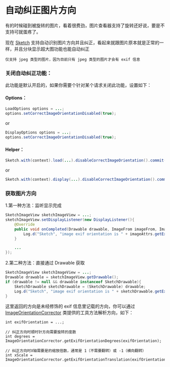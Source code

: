 # 自动纠正图片方向

有的时候碰到被旋转的图片，看着很费劲，图片查看器支持了旋转还好说，要是不支持可就蛋疼了。

现在 [Sketch] 支持自动识别图片方向并且纠正，看起来就跟图片原本就是正常的一样，并且分块显示超大图功能也能自动纠正

`仅支持 jpeg 类型的图片，因为目前只有 jpeg 类型的图片才会有 exif 信息`

### 关闭自动纠正功能：

此功能是默认开启的，如果你需要个针对某个请求关闭此功能，设置如下：

#### Options：

```java
LoadOptions options = ...;
options.setCorrectImageOrientationDisabled(true);
```

or

```java
DisplayOptions options = ...;
options.setCorrectImageOrientationDisabled(true);
```

#### Helper：

```java
Sketch.with(context).load(...).disableCorrectImageOrientation().commit();
```

or

```java
Sketch.with(context).display(...).disableCorrectImageOrientation().commit();
```

### 获取图片方向

1.第一种方法：监听显示完成

```java
SketchImageView sketchImageView = ...;
sketchImageView.setDisplayListener(new DisplayListener(){
    @Override
    public void onCompleted(Drawable drawable, ImageFrom imageFrom, ImageAttrs imageAttrs){
        Log.d("Sketch", "image exif orientation is " + imageAttrs.getExifOrientation());
    }

    ...
});
```

2.第二种方法：直接通过 Drawable 获取

```java
SketchImageView sketchImageView = ...;
Drawable drawable = sketchImageView.getDrawable();
if (drawable != null && drawable instanceof SketchDrawable){
    SketchDrawable sketchDrawable = (SketchDrawable) drawable;
    Log.d("Sketch", "image exif orientation is " + sketchDrawable.getExifOrientation());
}
```

这里返回的方向是未经修饰的 exif 信息里记载的方向，你可以通过 [ImageOrientationCorrector] 类提供的工具方法解析方向，如下：

```
int exifOrientation = ...;

// 纠正方向时顺时针方向需要旋转的度数
int degrees = ImageOrientationCorrector.getExifOrientationDegrees(exifOrientation);

// 纠正方向时X轴需要是的缩放倍数，通常是 1（不需要翻转）或 -1（横向翻转）
int xScale = ImageOrientationCorrector.getExifOrientationTranslation(exifOrientation);
```

[Sketch]: ../../sketch/src/main/java/com/github/panpf/sketch/Sketch.java
[ImageOrientationCorrector]: ../../sketch/src/main/java/com/github/panpf/sketch/decode/ImageOrientationCorrector.java
